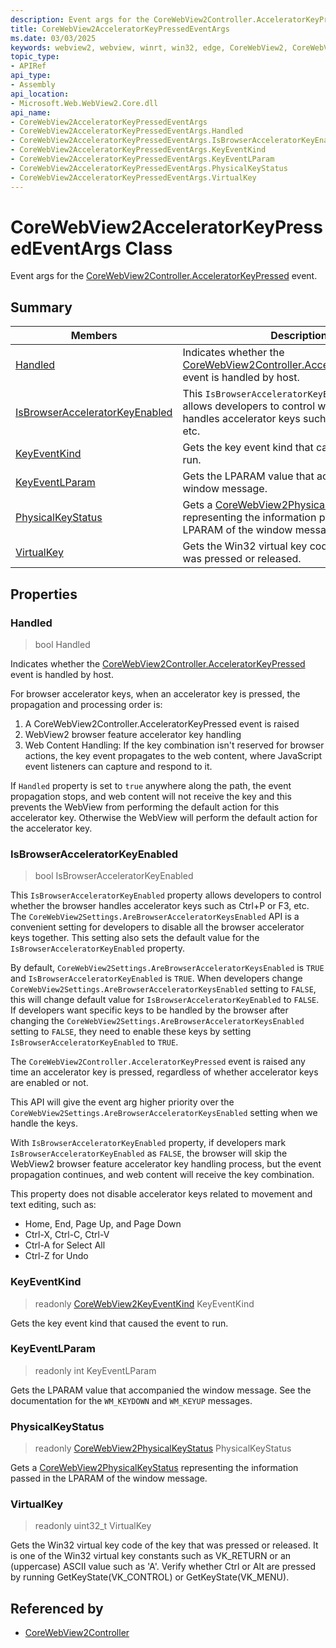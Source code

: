 ```yaml
---
description: Event args for the CoreWebView2Controller.AcceleratorKeyPressed event.
title: CoreWebView2AcceleratorKeyPressedEventArgs
ms.date: 03/03/2025
keywords: webview2, webview, winrt, win32, edge, CoreWebView2, CoreWebView2Controller, browser control, edge html, CoreWebView2AcceleratorKeyPressedEventArgs
topic_type:
- APIRef
api_type:
- Assembly
api_location:
- Microsoft.Web.WebView2.Core.dll
api_name:
- CoreWebView2AcceleratorKeyPressedEventArgs
- CoreWebView2AcceleratorKeyPressedEventArgs.Handled
- CoreWebView2AcceleratorKeyPressedEventArgs.IsBrowserAcceleratorKeyEnabled
- CoreWebView2AcceleratorKeyPressedEventArgs.KeyEventKind
- CoreWebView2AcceleratorKeyPressedEventArgs.KeyEventLParam
- CoreWebView2AcceleratorKeyPressedEventArgs.PhysicalKeyStatus
- CoreWebView2AcceleratorKeyPressedEventArgs.VirtualKey
---
```


# CoreWebView2AcceleratorKeyPressedEventArgs Class



Event args for the [CoreWebView2Controller.AcceleratorKeyPressed](corewebview2controller.md#acceleratorkeypressed) event.

## Summary

Members|Description
--|--
[Handled](#handled) | Indicates whether the [CoreWebView2Controller.AcceleratorKeyPressed](corewebview2controller.md#acceleratorkeypressed) event is handled by host.
[IsBrowserAcceleratorKeyEnabled](#isbrowseracceleratorkeyenabled) | This `IsBrowserAcceleratorKeyEnabled` property allows developers to control whether the browser handles accelerator keys such as Ctrl+P or F3, etc.
[KeyEventKind](#keyeventkind) | Gets the key event kind that caused the event to run.
[KeyEventLParam](#keyeventlparam) | Gets the LPARAM value that accompanied the window message.
[PhysicalKeyStatus](#physicalkeystatus) | Gets a [CoreWebView2PhysicalKeyStatus](corewebview2physicalkeystatus.md) representing the information passed in the LPARAM of the window message.
[VirtualKey](#virtualkey) | Gets the Win32 virtual key code of the key that was pressed or released.

## Properties

### Handled

>  bool Handled

Indicates whether the [CoreWebView2Controller.AcceleratorKeyPressed](corewebview2controller.md#acceleratorkeypressed) event is handled by host.

For browser accelerator keys, when an accelerator key is pressed, the propagation and processing order is:

1. A CoreWebView2Controller.AcceleratorKeyPressed event is raised
1. WebView2 browser feature accelerator key handling
1. Web Content Handling: If the key combination isn't reserved for browser actions, the key event propagates to the web content, where JavaScript event listeners can capture and respond to it.

If `Handled` property is set to `true` anywhere along the path, the event propagation stops, and web content will not receive the key and this prevents the WebView from performing the default action for this accelerator key. Otherwise the WebView will perform the default action for the accelerator key.

### IsBrowserAcceleratorKeyEnabled

>  bool IsBrowserAcceleratorKeyEnabled

This `IsBrowserAcceleratorKeyEnabled` property allows developers to control whether the browser handles accelerator keys such as Ctrl+P or F3, etc.
The `CoreWebView2Settings.AreBrowserAcceleratorKeysEnabled` API is a convenient setting for developers to disable all the browser accelerator keys together. This setting also sets the default value for the `IsBrowserAcceleratorKeyEnabled` property.

By default, `CoreWebView2Settings.AreBrowserAcceleratorKeysEnabled` is `TRUE` and `IsBrowserAcceleratorKeyEnabled` is `TRUE`. When developers change `CoreWebView2Settings.AreBrowserAcceleratorKeysEnabled` setting to `FALSE`, this will change default value for `IsBrowserAcceleratorKeyEnabled` to `FALSE`. If developers want specific keys to be handled by the browser after changing the `CoreWebView2Settings.AreBrowserAcceleratorKeysEnabled` setting to `FALSE`, they need to enable these keys by setting `IsBrowserAcceleratorKeyEnabled` to `TRUE`.

The `CoreWebView2Controller.AcceleratorKeyPressed` event is raised any time an accelerator key is pressed, regardless of whether accelerator keys are enabled or not.

This API will give the event arg higher priority over the `CoreWebView2Settings.AreBrowserAcceleratorKeysEnabled` setting when we handle the keys.

With `IsBrowserAcceleratorKeyEnabled` property, if developers mark `IsBrowserAcceleratorKeyEnabled` as `FALSE`, the browser will skip the WebView2 browser feature accelerator key handling process, but the event propagation continues, and web content will receive the key combination.

This property does not disable accelerator keys related to movement and text editing, such as:
 - Home, End, Page Up, and Page Down
 - Ctrl-X, Ctrl-C, Ctrl-V
 - Ctrl-A for Select All
 - Ctrl-Z for Undo

### KeyEventKind

> readonly  [CoreWebView2KeyEventKind](corewebview2keyeventkind.md) KeyEventKind

Gets the key event kind that caused the event to run.

### KeyEventLParam

> readonly  int KeyEventLParam

Gets the LPARAM value that accompanied the window message.
See the documentation for the `WM_KEYDOWN` and `WM_KEYUP` messages.

### PhysicalKeyStatus

> readonly  [CoreWebView2PhysicalKeyStatus](corewebview2physicalkeystatus.md) PhysicalKeyStatus

Gets a [CoreWebView2PhysicalKeyStatus](corewebview2physicalkeystatus.md) representing the information passed in the LPARAM of the window message.

### VirtualKey

> readonly  uint32_t VirtualKey

Gets the Win32 virtual key code of the key that was pressed or released.
It is one of the Win32 virtual key constants such as VK_RETURN or an (uppercase) ASCII value such as 'A'. Verify whether Ctrl or Alt are pressed by running GetKeyState(VK_CONTROL) or GetKeyState(VK_MENU).






## Referenced by

- [CoreWebView2Controller](corewebview2controller.md)

